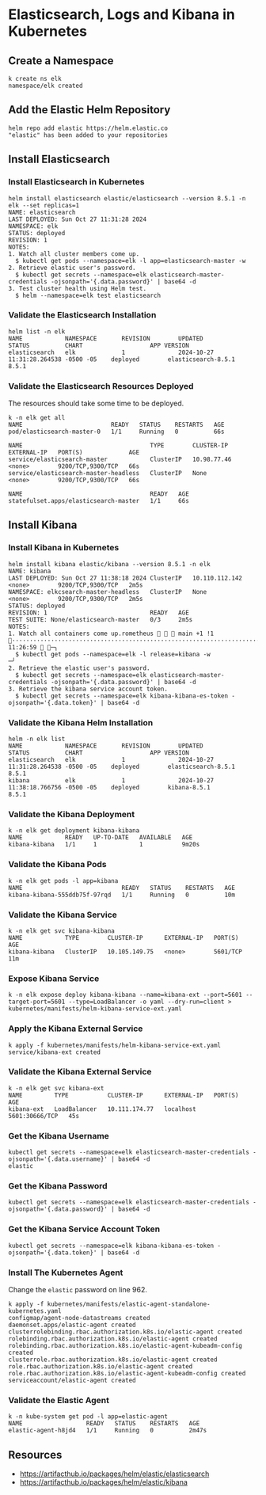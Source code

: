 # Elasticsearch, Logs and Kibana in Kubernetes

## Create a Namespace

```shell
k create ns elk
namespace/elk created
```

## Add the Elastic Helm Repository

```shell
helm repo add elastic https://helm.elastic.co
"elastic" has been added to your repositories
```

## Install Elasticsearch

### Install Elasticsearch in Kubernetes

```shell
helm install elasticsearch elastic/elasticsearch --version 8.5.1 -n elk --set replicas=1
NAME: elasticsearch
LAST DEPLOYED: Sun Oct 27 11:31:28 2024
NAMESPACE: elk
STATUS: deployed
REVISION: 1
NOTES:
1. Watch all cluster members come up.
  $ kubectl get pods --namespace=elk -l app=elasticsearch-master -w
2. Retrieve elastic user's password.
  $ kubectl get secrets --namespace=elk elasticsearch-master-credentials -ojsonpath='{.data.password}' | base64 -d
3. Test cluster health using Helm test.
  $ helm --namespace=elk test elasticsearch
```

### Validate the Elasticsearch Installation

```shell
helm list -n elk
NAME            NAMESPACE       REVISION        UPDATED                                 STATUS          CHART                   APP VERSION
elasticsearch   elk             1               2024-10-27 11:31:28.264538 -0500 -05    deployed        elasticsearch-8.5.1     8.5.1
```

### Validate the Elasticsearch Resources Deployed

The resources should take some time to be deployed.

```shell
k -n elk get all
NAME                         READY   STATUS    RESTARTS   AGE
pod/elasticsearch-master-0   1/1     Running   0          66s

NAME                                    TYPE        CLUSTER-IP    EXTERNAL-IP   PORT(S)             AGE
service/elasticsearch-master            ClusterIP   10.98.77.46   <none>        9200/TCP,9300/TCP   66s
service/elasticsearch-master-headless   ClusterIP   None          <none>        9200/TCP,9300/TCP   66s

NAME                                    READY   AGE
statefulset.apps/elasticsearch-master   1/1     66s
```

## Install Kibana

### Install Kibana in Kubernetes

```shell
helm install kibana elastic/kibana --version 8.5.1 -n elk
NAME: kibana
LAST DEPLOYED: Sun Oct 27 11:38:18 2024 ClusterIP   10.110.112.142   <none>        9200/TCP,9300/TCP   2m5s
NAMESPACE: elkcsearch-master-headless   ClusterIP   None             <none>        9200/TCP,9300/TCP   2m5s
STATUS: deployed
REVISION: 1                             READY   AGE
TEST SUITE: None/elasticsearch-master   0/3     2m5s
NOTES:
1. Watch all containers come up.rometheus    main +1 !1 ··································································································· 11:26:59  ─╮
  $ kubectl get pods --namespace=elk -l release=kibana -w                                                                                                                    ─╯
2. Retrieve the elastic user's password.
  $ kubectl get secrets --namespace=elk elasticsearch-master-credentials -ojsonpath='{.data.password}' | base64 -d
3. Retrieve the kibana service account token.
  $ kubectl get secrets --namespace=elk kibana-kibana-es-token -ojsonpath='{.data.token}' | base64 -d
```

### Validate the Kibana Helm Installation

```shell
helm -n elk list
NAME            NAMESPACE       REVISION        UPDATED                                 STATUS          CHART                   APP VERSION
elasticsearch   elk             1               2024-10-27 11:31:28.264538 -0500 -05    deployed        elasticsearch-8.5.1     8.5.1      
kibana          elk             1               2024-10-27 11:38:18.766756 -0500 -05    deployed        kibana-8.5.1            8.5.1
```

### Validate the Kibana Deployment

```shell
k -n elk get deployment kibana-kibana
NAME            READY   UP-TO-DATE   AVAILABLE   AGE
kibana-kibana   1/1     1            1           9m20s
```

### Validate the Kibana Pods

```shell
k -n elk get pods -l app=kibana
NAME                            READY   STATUS    RESTARTS   AGE
kibana-kibana-555ddb75f-97rqd   1/1     Running   0          10m
```

### Validate the Kibana Service

```shell
k -n elk get svc kibana-kibana
NAME            TYPE        CLUSTER-IP      EXTERNAL-IP   PORT(S)    AGE
kibana-kibana   ClusterIP   10.105.149.75   <none>        5601/TCP   11m
```

### Expose Kibana Service

```shell
k -n elk expose deploy kibana-kibana --name=kibana-ext --port=5601 --target-port=5601 --type=LoadBalancer -o yaml --dry-run=client > kubernetes/manifests/helm-kibana-service-ext.yaml
```

### Apply the Kibana External Service

```shell
k apply -f kubernetes/manifests/helm-kibana-service-ext.yaml
service/kibana-ext created
```

### Validate the Kibana External Service

```shell
k -n elk get svc kibana-ext
NAME         TYPE           CLUSTER-IP      EXTERNAL-IP   PORT(S)          AGE
kibana-ext   LoadBalancer   10.111.174.77   localhost     5601:30666/TCP   45s
```

### Get the Kibana Username

```shell
kubectl get secrets --namespace=elk elasticsearch-master-credentials -ojsonpath='{.data.username}' | base64 -d
elastic
```

### Get the Kibana Password

```shell
kubectl get secrets --namespace=elk elasticsearch-master-credentials -ojsonpath='{.data.password}' | base64 -d
```

### Get the Kibana Service Account Token

```shell
kubectl get secrets --namespace=elk kibana-kibana-es-token -ojsonpath='{.data.token}' | base64 -d
```

### Install The Kubernetes Agent

Change the `elastic` password on line 962.

```shell
k apply -f kubernetes/manifests/elastic-agent-standalone-kubernetes.yaml
configmap/agent-node-datastreams created
daemonset.apps/elastic-agent created
clusterrolebinding.rbac.authorization.k8s.io/elastic-agent created
rolebinding.rbac.authorization.k8s.io/elastic-agent created
rolebinding.rbac.authorization.k8s.io/elastic-agent-kubeadm-config created
clusterrole.rbac.authorization.k8s.io/elastic-agent created
role.rbac.authorization.k8s.io/elastic-agent created
role.rbac.authorization.k8s.io/elastic-agent-kubeadm-config created
serviceaccount/elastic-agent created
```

### Validate the Elastic Agent

```shell
k -n kube-system get pod -l app=elastic-agent
NAME                  READY   STATUS    RESTARTS   AGE
elastic-agent-h8jd4   1/1     Running   0          2m47s
```

## Resources

- https://artifacthub.io/packages/helm/elastic/elasticsearch
- https://artifacthub.io/packages/helm/elastic/kibana